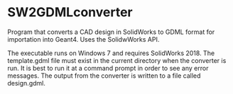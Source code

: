 # SW2GDMLconverter
Program that converts a CAD design in SolidWorks to GDML format for importation into Geant4. Uses the SolidwWorks API.

The executable runs on Windows 7 and requires SolidWorks 2018. The template.gdml file must exist in the current directory when the
converter is run. It is best to run it at a command prompt in order to see any error messages. The output from the converter is
written to a file called design.gdml.
